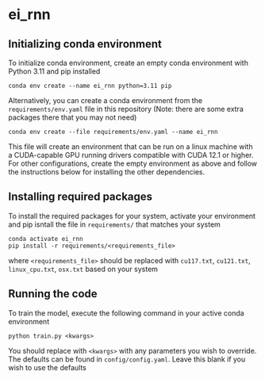 # ei_rnn

## Initializing conda environment
To initialize conda environment, create an empty conda environment with Python 3.11 and pip installed
```
conda env create --name ei_rnn python=3.11 pip
```
Alternatively, you can create a conda environment from the `requirements/env.yaml` file in this repository (Note: there are some extra packages there that you may not need)
```
conda env create --file requirements/env.yaml --name ei_rnn
```
This file will create an environment that can be run on a linux machine with a CUDA-capable GPU running drivers compatible with CUDA 12.1 or higher. For other configurations, create the empty environment as above and follow the instructions below for installing the other dependencies.

## Installing required packages
To install the required packages for your system, activate your environment and pip isntall the file in `requirements/` that matches your system
```
conda activate ei_rnn
pip install -r requirements/<requirements_file>
```
where `<requirements_file>` should be replaced with `cu117.txt`, `cu121.txt`, `linux_cpu.txt`, `osx.txt` based on your system

## Running the code
To train the model, execute the following command in your active conda environment
```
python train.py <kwargs>
```
You should replace with `<kwargs>` with any parameters you wish to override. The defaults can be found in `config/config.yaml`. Leave this blank if you wish to use the defaults